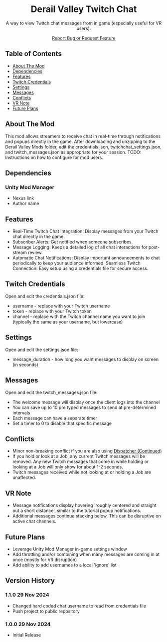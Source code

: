 <h1 align="center">Derail Valley Twitch Chat</h1>

<p align="center">
A way to view Twitch chat messages from in game (especially useful for VR users).
</p>
<p align="center">
<a href="https://github.com/Nightwind416/derail-valley-twitch-chat-mod/issues">Report Bug or Request Feature</a>
</p>

## Table of Contents

- [About The Mod](#about-the-mod)
- [Dependencies](#dependencies)
- [Features](#features)
- [Twitch Credentials](#twitch-credentials)
- [Settings](#settings)
- [Messages](#messages)
- [Conflicts](#conflicts)
- [VR Note](#vr-note)
- [Future Plans](#future-plans)

## About The Mod

This mod allows streamers to receive chat in real-time through notifications and popups directly in the game. After downloading and unzipping to the Derail Valley Mods folder, edit the credentials.json, twitchchat_settings.json, and twitch_messages.json as appropriate for your session.
TODO: Instructions on how to configure for mod users.

## Dependencies

### Unity Mod Manager

- Nexus link
- Author name

## Features

- Real-Time Twitch Chat Integration: Display messages from your Twitch chat directly in the game.
- Subscriber Alerts: Get notified when someone subscribes.
- Message Logging: Keeps a detailed log of all chat interactions for post-stream review.
- Automatic Chat Notifications: Display important announcements to chat periodically to keep your audience informed.
Seamless Twitch Connection: Easy setup using a credentials file for secure access.

## Twitch Credentials

Open and edit the credentials.json file:

- username - replace with your Twitch username
- token - replace with your Twitch token
- channel - replace with the Twitch channel name you want to join (typically the same as your username, but lowercase)

## Settings

Open and edit the settings.json file:

- message_duration - how long you want messages to display on screen (in seconds)

## Messages

Open and edit the twitch_messages.json file:

- The welcome message will display once the client logs into the channel
- You can save up to 10 pre typed messages to send at pre-determined intervals
- Each message can have a separate timer
- Set a timer to 0 to disable that specific message

## Conflicts

- Minor non-breaking conflict if you are also using [Dispatcher (Continued)](https://www.nexusmods.com/derailvalley/mods/743)
- If you hold or look at a Job, any current Twitch messages will be removed.
Any new Twitch messages that come in while holding or looking at a Job will only show for about 1-2 seconds.
- Twitch messages received while not looking at or holding a Job are unaffected.

## VR Note

- Message notifications display hovering 'roughly centered and straight out a short distance', similar to the tutorial popup notifications.
- Additional messages continue stacking below. This can be disruptive on active chat channels.

## Future Plans

- Leverage Unity Mod Manager in-game settings window
- Add throttling and/or combining when many messages are coming in at once (mostly for VR disruption)
- Add ability to add usernames to a local 'ignore' list

## Version History

### 1.1.0 29 Nov 2024

- Changed hard coded chat username to read from credentials file
- Push project to public repository

### 1.0.0 29 Nov 2024

- Initial Release
